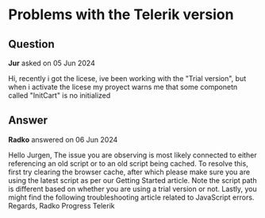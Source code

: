 # Problems with the Telerik version

## Question

**Jur** asked on 05 Jun 2024

Hi, recently i got the licese, ive been working with the "Trial version", but when i activate the licese my proyect warns me that some componetn called "InitCart" is no initialized

## Answer

**Radko** answered on 06 Jun 2024

Hello Jurgen, The issue you are observing is most likely connected to either referencing an old script or to an old script being cached. To resolve this, first try clearing the browser cache, after which please make sure you are using the latest script as per our Getting Started article. Note the script path is different based on whether you are using a trial version or not. Lastly, you might find the following troubleshooting article related to JavaScript errors. Regards, Radko Progress Telerik
